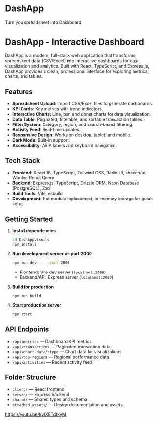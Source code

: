 # DashApp
Turn you spreadsheet into Dashboard

# DashApp - Interactive Dashboard

DashApp is a modern, full-stack web application that transforms spreadsheet data (CSV/Excel) into interactive dashboards for data visualization and analytics. Built with React, TypeScript, and Express.js, DashApp provides a clean, professional interface for exploring metrics, charts, and tables.

## Features

- **Spreadsheet Upload**: Import CSV/Excel files to generate dashboards.
- **KPI Cards**: Key metrics with trend indicators.
- **Interactive Charts**: Line, bar, and donut charts for data visualization.
- **Data Table**: Paginated, filterable, and sortable transaction tables.
- **Filter System**: Category, region, and search-based filtering.
- **Activity Feed**: Real-time updates.
- **Responsive Design**: Works on desktop, tablet, and mobile.
- **Dark Mode**: Built-in support.
- **Accessibility**: ARIA labels and keyboard navigation.

## Tech Stack

- **Frontend**: React 18, TypeScript, Tailwind CSS, Radix UI, shadcn/ui, Wouter, React Query
- **Backend**: Express.js, TypeScript, Drizzle ORM, Neon Database (PostgreSQL), Zod
- **Build Tools**: Vite, esbuild
- **Development**: Hot module replacement, in-memory storage for quick setup

## Getting Started

1. **Install dependencies**  
   ```sh
   cd DashAppVisuals
   npm install
   ```

2. **Run development server on port 2000**  
   ```sh
   npm run dev -- --port 2000
   ```
   - Frontend: Vite dev server (`localhost:2000`)
   - Backend/API: Express server (`localhost:2000`)

3. **Build for production**  
   ```sh
   npm run build
   ```

4. **Start production server**  
   ```sh
   npm start
   ```

## API Endpoints

- `/api/metrics` — Dashboard KPI metrics
- `/api/transactions` — Paginated transaction data
- `/api/chart-data/:type` — Chart data for visualizations
- `/api/top-regions` — Regional performance data
- `/api/activities` — Recent activity feed

## Folder Structure

- `client/` — React frontend
- `server/` — Express backend
- `shared/` — Shared types and schema
- `attached_assets/` — Design documentation and assets

https://youtu.be/kyfXETdtkyM
